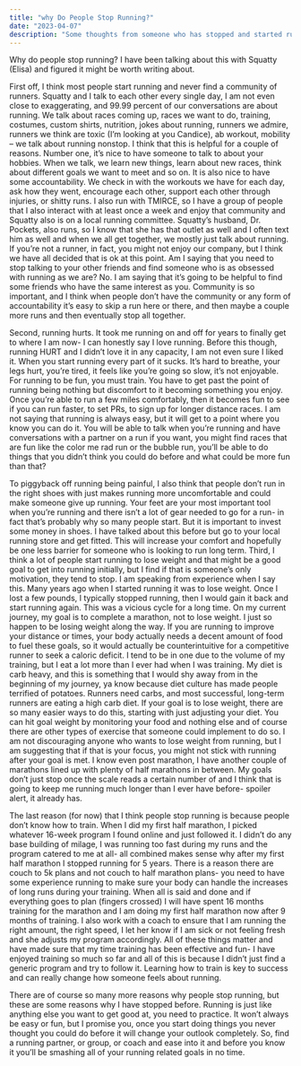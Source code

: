 ```yaml
---
title: "why Do People Stop Running?"
date: "2023-04-07"
description: "Some thoughts from someone who has stopped and started running more times that I can count"
---
```



Why do people stop running? I have been talking about this with Squatty (Elisa) and figured it might be worth writing about.

First off, I think most people start running and never find a community of runners. Squatty and I talk to each other every single day, I am not even close to exaggerating, and 99.99 percent of our conversations are about running. We talk about races coming up, races we want to do, training, costumes, custom shirts, nutrition, jokes about running, runners we admire, runners we think are toxic (I’m looking at you Candice), ab workout, mobility – we talk about running nonstop. I think that this is helpful for a couple of reasons. Number one, it’s nice to have someone to talk to about your hobbies. When we talk, we learn new things, learn about new races, think about different goals we want to meet and so on. It is also nice to have some accountability. We check in with the workouts we have for each day, ask how they went, encourage each other, support each other through injuries, or shitty runs. I also run with TMIRCE, so I have a group of people that I also interact with at least once a week and enjoy that community and Squatty also is on a local running committee. Squatty’s husband, Dr. Pockets, also runs, so I know that she has that outlet as well and I often text him as well and when we all get together, we mostly just talk about running. If you’re not a runner, in fact, you might not enjoy our company, but I think we have all decided that is ok at this point. Am I saying that you need to stop talking to your other friends and find someone who is as obsessed with running as we are? No. I am saying that it’s going to be helpful to find some friends who have the same interest as you. Community is so important, and I think when people don’t have the community or any form of accountability it’s easy to skip a run here or there, and then maybe a couple more runs and then eventually stop all together. 

Second, running hurts. It took me running on and off for years to finally get to where I am now- I can honestly say I love running. Before this though, running HURT and I didn’t love it in any capacity, I am not even sure I liked it. When you start running every part of it sucks. It’s hard to breathe, your legs hurt, you’re tired, it feels like you’re going so slow, it’s not enjoyable. For running to be fun, you must train. You have to get past the point of running being nothing but discomfort to it becoming something you enjoy. Once you’re able to run a few miles comfortably, then it becomes fun to see if you can run faster, to set PRs, to sign up for longer distance races. I am not saying that running is always easy, but it will get to a point where you know you can do it. You will be able to talk when you’re running and have conversations with a partner on a run if you want, you might find races that are fun like the color me rad run or the bubble run, you’ll be able to do things that you didn’t think you could do before and what could be more fun than that? 

To piggyback off running being painful, I also think that people don’t run in the right shoes with just makes running more uncomfortable and could make someone give up running. Your feet are your most important tool when you’re running and there isn’t a lot of gear needed to go for a run- in fact that’s probably why so many people start. But it is important to invest some money in shoes. I have talked about this before but go to your local running store and get fitted. This will increase your comfort and hopefully be one less barrier for someone who is looking to run long term.
Third, I think a lot of people start running to lose weight and that might be a good goal to get into running initially, but I find if that is someone’s only motivation, they tend to stop. I am speaking from experience when I say this. Many years ago when I started running it was to lose weight. Once I lost a few pounds, I typically stopped running, then I would gain it back and start running again. This was a vicious cycle for a long time. On my current journey, my goal is to complete a marathon, not to lose weight. I just so happen to be losing weight along the way. If you are running to improve your distance or times, your body actually needs a decent amount of food to fuel these goals, so it would actually be counterintuitive for a competitive runner to seek a caloric deficit. I tend to be in one due to the volume of my training, but I eat a lot more than I ever had when I was training. My diet is carb heavy, and this is something that I would shy away from in the beginning of my journey, ya know because diet culture has made people terrified of potatoes. Runners need carbs, and most successful, long-term runners are eating a high carb diet. If your goal is to lose weight, there are so many easier ways to do this, starting with just adjusting your diet. You can hit goal weight by monitoring your food and nothing else and of course there are other types of exercise that someone could implement to do so. I am not discouraging anyone who wants to lose weight from running, but I am suggesting that if that is your focus, you might not stick with running after your goal is met. I know even post marathon, I have another couple of marathons lined up with plenty of half marathons in between. My goals don’t just stop once the scale reads a certain number of and I think that is going to keep me running much longer than I ever have before- spoiler alert, it already has. 

The last reason (for now) that I think people stop running is because people don’t know how to train. When I did my first half marathon, I picked whatever 16-week program I found online and just followed it. I didn’t do any base building of milage, I was running too fast during my runs and the program catered to me at all- all combined makes sense why after my first half marathon I stopped running for 5 years. There is a reason there are couch to 5k plans and not couch to half marathon plans- you need to have some experience running to make sure your body can handle the increases of long runs during your training. When all is said and done and if everything goes to plan (fingers crossed) I will have spent 16 months training for the marathon and I am doing my first half marathon now after 9 months of training. I also work with a coach to ensure that I am running the right amount, the right speed, I let her know if I am sick or not feeling fresh and she adjusts my program accordingly. All of these things matter and have made sure that my time training has been effective and fun- I have enjoyed training so much so far and all of this is because I didn’t just find a generic program and try to follow it. Learning how to train is key to success and can really change how someone feels about running.

There are of course so many more reasons why people stop running, but these are some reasons why I have stopped before. Running is just like anything else you want to get good at, you need to practice. It won’t always be easy or fun, but I promise you, once you start doing things you never thought you could do before it will change your outlook completely. So, find a running partner, or group, or coach and ease into it and before you know it you’ll be smashing all of your running related goals in no time. 
